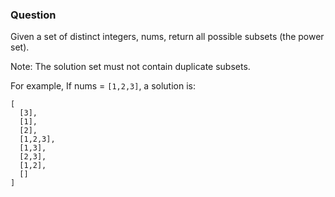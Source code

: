 ### Question

Given a set of distinct integers, nums, return all possible subsets (the power set).

Note: The solution set must not contain duplicate subsets.

For example,
If nums = `[1,2,3]`, a solution is:
```
[
  [3],
  [1],
  [2],
  [1,2,3],
  [1,3],
  [2,3],
  [1,2],
  []
]

```
